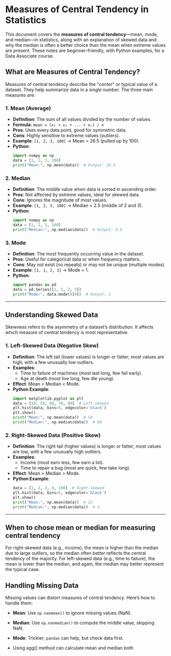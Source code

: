 # Measures of Central Tendency in Statistics

This document covers the **measures of central tendency**—mean, mode, and median—in statistics, along with an explanation of skewed data and why the median is often a better choice than the mean when extreme values are present. These notes are beginner-friendly, with Python examples, for a Data Associate course.

## What are Measures of Central Tendency?

Measures of central tendency describe the "center" or typical value of a dataset. They help summarize data in a single number. The three main measures are:

### 1. Mean (Average)
- **Definition**: The sum of all values divided by the number of values.
- **Formula**: `mean = (x₁ + x₂ + ... + xₙ) / n`
- **Pros**: Uses every data point, good for symmetric data.
- **Cons**: Highly sensitive to extreme values (outliers).
- **Example**: `[1, 2, 3, 100]` → Mean = 26.5 (pulled up by 100).
- **Python**:
  ```python
  import numpy as np
  data = [1, 2, 3, 100]
  print("Mean:", np.mean(data))  # Output: 26.5
  ```

### 2. Median
- **Definition**: The middle value when data is sorted in ascending order.
- **Pros**: Not affected by extreme values, ideal for skewed data.
- **Cons**: Ignores the magnitude of most values.
- **Example**: `[1, 2, 3, 100]` → Median = 2.5 (middle of 2 and 3).
- **Python**:
  ```python
  import numpy as np
  data = [1, 2, 3, 100]
  print("Median:", np.median(data))  # Output: 2.5
  ```

### 3. Mode
- **Definition**: The most frequently occurring value in the dataset.
- **Pros**: Useful for categorical data or when frequency matters.
- **Cons**: May not exist (no repeats) or may not be unique (multiple modes).
- **Example**: `[1, 1, 2, 3]` → Mode = 1.
- **Python**:
  ```python
  import pandas as pd
  data = pd.Series([1, 1, 2, 3])
  print("Mode:", data.mode()[0])  # Output: 1
  ```

---

## Understanding Skewed Data

Skewness refers to the asymmetry of a dataset’s distribution. It affects which measure of central tendency is most representative.

### 1. Left-Skewed Data (Negative Skew)
- **Definition**: The left tail (lower values) is longer or fatter; most values are high, with a few unusually low outliers.
- **Examples**: 
  - Time to failure of machines (most last long, few fail early).
  - Age at death (most live long, few die young).
- **Effect**: Mean < Median < Mode.
- **Python Example**:
  ```python
  import matplotlib.pyplot as plt
  data = [10, 50, 60, 70, 80]  # Left-skewed
  plt.hist(data, bins=5, edgecolor='black')
  plt.show()
  print("Mean:", np.mean(data))  # 54
  print("Median:", np.median(data))  # 60
  ```

### 2. Right-Skewed Data (Positive Skew)
- **Definition**: The right tail (higher values) is longer or fatter; most values are low, with a few unusually high outliers.
- **Examples**: 
  - Income (most earn less, few earn a lot).
  - Time to repair a bug (most are quick, few take long).
- **Effect**: Mean > Median > Mode.
- **Python Example**:
  ```python
  data = [1, 2, 3, 4, 100]  # Right-skewed
  plt.hist(data, bins=5, edgecolor='black')
  plt.show()
  print("Mean:", np.mean(data))  # 22
  print("Median:", np.median(data))  # 3
  ```

---

## When to chose mean or median for measuring central tendency

For right-skewed data (e.g., income), the mean is higher than the median due to large outliers, so the median often better reflects the central tendency of the majority. For left-skewed data (e.g., time to failure), the mean is lower than the median, and again, the median may better represent the typical case.

## Handling Missing Data

Missing values can distort measures of central tendency. Here’s how to handle them:

- **Mean**: Use `np.nanmean()` to ignore missing values (NaN).
- **Median**: Use `np.nanmedian()` to compute the middle value, skipping NaN.
- **Mode**: Trickier; `pandas` can help, but check data first.

- Using agg() method can calculate mean and median both